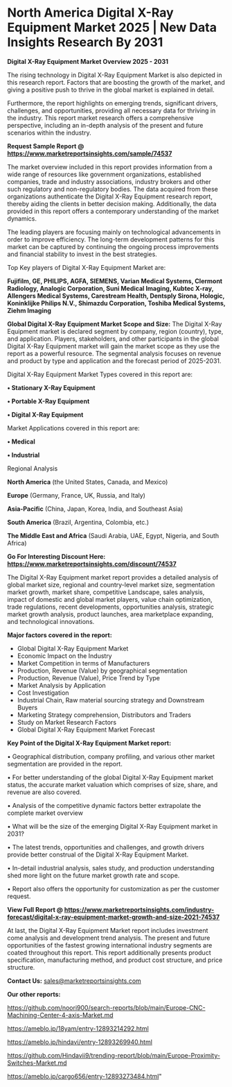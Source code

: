 # North America Digital X-Ray Equipment Market 2025 | New Data Insights Research By 2031

<Strong> Digital X-Ray Equipment Market Overview 2025 - 2031</strong>

The rising technology in Digital X-Ray Equipment Market is also depicted in this research report. Factors that are boosting the growth of the market, and giving a positive push to thrive in the global market is explained in detail.

Furthermore, the report highlights on emerging trends, significant drivers, challenges, and opportunities, providing all necessary data for thriving in the industry. This report market research offers a comprehensive perspective, including an in-depth analysis of the present and future scenarios within the industry.

<strong>Request Sample Report @ <a href=https://www.marketreportsinsights.com/sample/74537>https://www.marketreportsinsights.com/sample/74537</a></strong>

The market overview included in this report provides information from a wide range of resources like government organizations, established companies, trade and industry associations, industry brokers and other such regulatory and non-regulatory bodies. The data acquired from these organizations authenticate the Digital X-Ray Equipment research report, thereby aiding the clients in better decision making. Additionally, the data provided in this report offers a contemporary understanding of the market dynamics.

The leading players are focusing mainly on technological advancements in order to improve efficiency. The long-term development patterns for this market can be captured by continuing the ongoing process improvements and financial stability to invest in the best strategies.

Top Key players of Digital X-Ray Equipment Market are:

<strong>Fujifilm, GE, PHILIPS, AGFA, SIEMENS, Varian Medical Systems, Clermont Radiology, Analogic Corporation, Suni Medical Imaging, Kubtec X-ray, Allengers Medical Systems, Carestream Health, Dentsply Sirona, Hologic, Koninklijke Philips N.V., Shimazdu Corporation, Toshiba Medical Systems, Ziehm Imaging</strong>

<strong><b>Global Digital X-Ray Equipment Market Scope and Size:</b></strong>
The Digital X-Ray Equipment market is declared segment by company, region (country), type, and application. Players, stakeholders, and other participants in the global Digital X-Ray Equipment market will gain the market scope as they use the report as a powerful resource. The segmental analysis focuses on revenue and product by type and application and the forecast period of 2025-2031.

Digital X-Ray Equipment Market Types covered in this report are:

<strong>• Stationary X-Ray Equipment

• Portable X-Ray Equipment

• Digital X-Ray Equipment</strong>

Market Applications covered in this report are:

<strong>• Medical

• Industrial</strong> 

Regional Analysis

<strong>North America</strong> (the United States, Canada, and Mexico)

<strong>Europe</strong> (Germany, France, UK, Russia, and Italy)

<strong>Asia-Pacific</strong> (China, Japan, Korea, India, and Southeast Asia)

<strong>South America</strong> (Brazil, Argentina, Colombia, etc.)

<strong>The Middle East and Africa</strong> (Saudi Arabia, UAE, Egypt, Nigeria, and South Africa)

<strong>Go For Interesting Discount Here: <a href=https://www.marketreportsinsights.com/discount/74537>https://www.marketreportsinsights.com/discount/74537</a></strong>

The Digital X-Ray Equipment market report provides a detailed analysis of global market size, regional and country-level market size, segmentation market growth, market share, competitive Landscape, sales analysis, impact of domestic and global market players, value chain optimization, trade regulations, recent developments, opportunities analysis, strategic market growth analysis, product launches, area marketplace expanding, and technological innovations.

<strong><b>Major factors covered in the report:</b></strong>
<ul>
  <li>Global Digital X-Ray Equipment Market </li>
  <li>Economic Impact on the Industry</li>
  <li>Market Competition in terms of Manufacturers</li>
  <li>Production, Revenue (Value) by geographical segmentation</li>
  <li>Production, Revenue (Value), Price Trend by Type</li>
  <li>Market Analysis by Application</li>
  <li>Cost Investigation</li>
  <li>Industrial Chain, Raw material sourcing strategy and Downstream Buyers</li>
  <li>Marketing Strategy comprehension, Distributors and Traders</li>
  <li>Study on Market Research Factors</li>
  <li>Global Digital X-Ray Equipment Market Forecast</li>
</ul>

<strong><b>Key Point of the Digital X-Ray Equipment Market report:</b></strong>

• Geographical distribution, company profiling, and various other market segmentation are provided in the report.

• For better understanding of the global Digital X-Ray Equipment market status, the accurate market valuation which comprises of size, share, and revenue are also covered.

• Analysis of the competitive dynamic factors better extrapolate the complete market overview

• What will be the size of the emerging Digital X-Ray Equipment market in 2031?

• The latest trends, opportunities and challenges, and growth drivers provide better construal of the Digital X-Ray Equipment Market.

• In-detail industrial analysis, sales study, and production understanding shed more light on the future market growth rate and scope.

• Report also offers the opportunity for customization as per the customer request.

<strong><b>View Full Report @ <a href=https://www.marketreportsinsights.com/industry-forecast/digital-x-ray-equipment-market-growth-and-size-2021-74537>https://www.marketreportsinsights.com/industry-forecast/digital-x-ray-equipment-market-growth-and-size-2021-74537</a></b></strong>


At last, the Digital X-Ray Equipment Market report includes investment come analysis and development trend analysis. The present and future opportunities of the fastest growing international industry segments are coated throughout this report. This report additionally presents product specification, manufacturing method, and product cost structure, and price structure.

<strong>Contact Us:</strong>
sales@marketreportsinsights.com

<strong>Our other reports:</strong>

<a href=https://github.com/noori900/search-reports/blob/main/Europe-CNC-Machining-Center-4-axis-Market.md>https://github.com/noori900/search-reports/blob/main/Europe-CNC-Machining-Center-4-axis-Market.md</a>

<a href=https://ameblo.jp/18yam/entry-12893214292.html>https://ameblo.jp/18yam/entry-12893214292.html</a>

<a href=https://ameblo.jp/hindavi/entry-12893269940.html>https://ameblo.jp/hindavi/entry-12893269940.html</a>

<a href=https://github.com/Hindavii9/trending-report/blob/main/Europe-Proximity-Switches-Market.md>https://github.com/Hindavii9/trending-report/blob/main/Europe-Proximity-Switches-Market.md</a>

<a href=https://ameblo.jp/cargo656/entry-12893273484.html>https://ameblo.jp/cargo656/entry-12893273484.html</a>"
